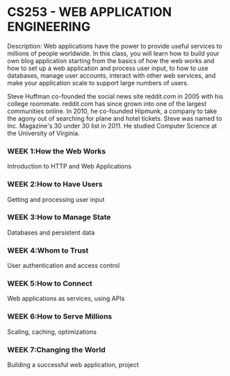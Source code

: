 ﻿# CS253 - WEB APPLICATION ENGINEERING
Description: Web applications have the power to provide useful services to millions of people worldwide. In this class, you will learn how to build your own blog application starting from the basics of how the web works and how to set up a web application and process user input, to how to use databases, manage user accounts, interact with other web services, and make your application scale to support large numbers of users.  

Steve Huffman co-founded the social news site reddit.com in 2005 with his college roommate. reddit.com has since grown into one of the largest communities online. In 2010, he co-founded Hipmunk, a company to take the agony out of searching for plane and hotel tickets. Steve was named to Inc. Magazine's 30 under 30 list in 2011. He studied Computer Science at the University of Virginia.  

### WEEK 1:How the Web Works
Introduction to HTTP and Web Applications
### WEEK 2:How to Have Users
Getting and processing user input
### WEEK 3:How to Manage State
Databases and persistent data
### WEEK 4:Whom to Trust
User authentication and access control
### WEEK 5:How to Connect
Web applications as services, using APIs
### WEEK 6:How to Serve Millions
Scaling, caching, optimizations
### WEEK 7:Changing the World
Building a successful web application, project